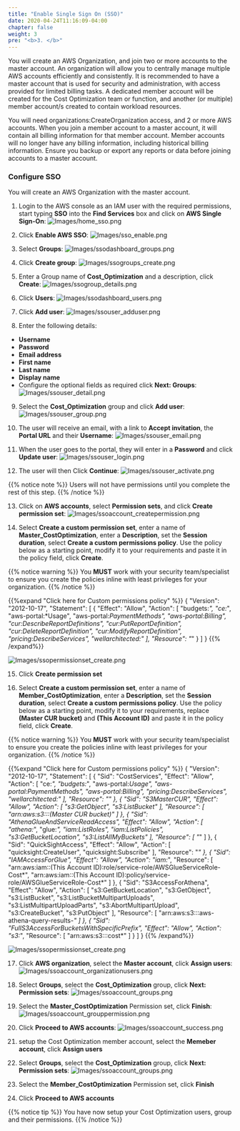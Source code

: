 ```yaml
---
title: "Enable Single Sign On (SSO)"
date: 2020-04-24T11:16:09-04:00
chapter: false
weight: 3
pre: "<b>3. </b>"
---
```




You will create an AWS Organization, and join two or more accounts to the master account. An organization will allow you to centrally manage multiple AWS accounts efficiently and consistently. It is recommended to have a master account that is  used for security and administration, with access provided for limited billing tasks. A dedicated member account will be created for the Cost Optimization team or function, and another (or multiple) member account/s created to contain workload resources.

You will need organizations:CreateOrganization access, and 2 or more AWS accounts. When you join a member account to a master account, it will contain all billing information for that member account. Member accounts will no longer have any billing information, including historical billing information.  Ensure you backup or export any reports or data before joining accounts to a master account.

### Configure SSO
You will create an AWS Organization with the master account.

1. Login to the AWS console as an IAM user with the required permissions, start typing **SSO** into the **Find Services** box and click on **AWS Single Sign-On**:
![Images/home_sso.png](/Cost/100_1_AWS_Account_Setup/Images/home_sso.png)

2. Click **Enable AWS SSO**:
![Images/sso_enable.png](/Cost/100_1_AWS_Account_Setup/Images/sso_enable.png)

3. Select **Groups**:
![Images/ssodashboard_groups.png](/Cost/100_1_AWS_Account_Setup/Images/ssodashboard_groups.png)

4. Click **Create group**:
![Images/ssogroups_create.png](/Cost/100_1_AWS_Account_Setup/Images/ssogroups_create.png)

5. Enter a Group name of **Cost_Optimization** and a description, click **Create**:
![Images/ssogroup_details.png](/Cost/100_1_AWS_Account_Setup/Images/ssogroup_details.png)

6. Click **Users**:
![Images/ssodashboard_users.png](/Cost/100_1_AWS_Account_Setup/Images/ssodashboard_users.png)

7. Click **Add user**:
![Images/ssouser_adduser.png](/Cost/100_1_AWS_Account_Setup/Images/ssouser_adduser.png)

8. Enter the following details:
 - **Username**
 - **Password**
 - **Email address**
 - **First name** 
 - **Last name** 
 - **Display name**
 - Configure the optional fields as required
click **Next: Groups**: 
![Images/ssouser_detail.png](/Cost/100_1_AWS_Account_Setup/Images/ssouser_detail.png)

9. Select the **Cost_Optimization** group and click **Add user**:
![Images/ssouser_group.png](/Cost/100_1_AWS_Account_Setup/Images/ssouser_group.png)

10. The user will receive an email, with a link to **Accept invitation**, the **Portal URL** and their **Username**:
![Images/ssouser_email.png](/Cost/100_1_AWS_Account_Setup/Images/ssouser_email.png)

11. When the user goes to the portal, they will enter in a **Password** and click **Update user**:
![Images/ssouser_login.png](/Cost/100_1_AWS_Account_Setup/Images/ssouser_login.png)

12. The user will then Click **Continue**:
![Images/ssouser_activate.png](/Cost/100_1_AWS_Account_Setup/Images/ssouser_activate.png)

{{% notice note %}}
Users will not have permissions until you complete the rest of this step.
{{% /notice %}}

13. Click on **AWS accounts**, select **Permission sets**, and click **Create permission set**:
![Images/ssoaccount_createpermission.png](/Cost/100_1_AWS_Account_Setup/Images/ssoaccount_createpermission.png)

14. Select **Create a custom permission set**, enter a name of **Master_CostOptimization**, enter a **Description**, set the **Session duration**, select **Create a custom permissions policy**. Use the policy below as a starting point, modify it to your requirements and paste it in the policy field,  click **Create**.

{{% notice warning %}}
You **MUST** work with your security team/specialist to ensure you create the policies inline with least privileges for your organization.
{{% /notice %}}

{{%expand "Click here for Custom permissions policy" %}}
    {
        "Version": "2012-10-17",
        "Statement": [
            {
                "Effect": "Allow",
                "Action": [
                    "budgets:*",
                    "ce:*",
                    "aws-portal:*Usage",
                    "aws-portal:*PaymentMethods",
                    "aws-portal:*Billing",
                    "cur:DescribeReportDefinitions",
                    "cur:PutReportDefinition",
                    "cur:DeleteReportDefinition",
                    "cur:ModifyReportDefinition",
                    "pricing:DescribeServices",
                    "wellarchitected:*"
                ],
                "Resource": "*"
            }
        ]
    }
{{% /expand%}}

![Images/ssopermissionset_create.png](/Cost/100_1_AWS_Account_Setup/Images/ssopermissionset_create.png)

15. Click **Create permission set**

16. Select **Create a custom permission set**, enter a name of **Member_CostOptimization**, enter a **Description**, set the **Session duration**, select **Create a custom permissions policy**. Use the policy below as a starting point, modify it to your requirements, replace **(Master CUR bucket)** and **(This Account ID)** and paste it in the policy field,  click **Create**.

{{% notice warning %}}
You **MUST** work with your security team/specialist to ensure you create the policies inline with least privileges for your organization.
{{% /notice %}}

{{%expand "Click here for Custom permissions policy" %}}
{
        "Version": "2012-10-17",
        "Statement": [
            {
                "Sid": "CostServices",
                "Effect": "Allow",
                "Action": [
                    "ce:*",
                    "budgets:*",
                    "aws-portal:*Usage",
                    "aws-portal:*PaymentMethods",
                    "aws-portal:*Billing",
                    "pricing:DescribeServices",
                    "wellarchitected:*"
                ],
                "Resource": "*"
            },
            {
                "Sid": "S3MasterCUR",
                "Effect": "Allow",
                "Action": [
                    "s3:GetObject",
                    "s3:ListBucket"
                ],
                "Resource": [
                    "arn:aws:s3:::(Master CUR bucket)"
                ]
            },
        {
            "Sid": "AthenaGlueAndServiceReadAccess",
            "Effect": "Allow",
            "Action": [
                "athena:*",
                "glue:*",
                "iam:ListRoles",
                "iam:ListPolicies",
                "s3:GetBucketLocation",
                "s3:ListAllMyBuckets"
            ],
            "Resource": [
                "*"
            ]
        },
        {
            "Sid": "QuickSightAccess",
            "Effect": "Allow",
            "Action": [
                "quicksight:CreateUser",
                "quicksight:Subscribe"
            ],
            "Resource": "*"
        },
        {
            "Sid": "IAMAccessForGlue",
            "Effect": "Allow",
            "Action": "iam:*",
            "Resource": [
                "arn:aws:iam::(This Account ID):role/service-role/AWSGlueServiceRole-Cost*",
                "arn:aws:iam::(This Account ID):policy/service-role/AWSGlueServiceRole-Cost*"
            ]
        },
        {
            "Sid": "S3AccessForAthena",
            "Effect": "Allow",
            "Action": [
                "s3:GetBucketLocation",
                "s3:GetObject",
                "s3:ListBucket",
                "s3:ListBucketMultipartUploads",
                "s3:ListMultipartUploadParts",
                "s3:AbortMultipartUpload",
                "s3:CreateBucket",
                "s3:PutObject"
            ],
            "Resource": [
                "arn:aws:s3:::aws-athena-query-results-*"
            ]
        },
        {
            "Sid": "FullS3AccessForBucketsWithSpecificPrefix",
            "Effect": "Allow",
            "Action": "s3:*",
            "Resource": [
                "arn:aws:s3:::cost*"
            ]
        }
    ]
}
{{% /expand%}}

![Images/ssopermissionset_create.png](/Cost/100_1_AWS_Account_Setup/Images/ssopermissionset_create.png)

17. Click **AWS organization**, select the **Master account**, click **Assign users**:
![Images/ssoaccount_organizationusers.png](/Cost/100_1_AWS_Account_Setup/Images/ssoaccount_organizationusers.png)

18. Select **Groups**, select the **Cost_Optimization** group, click **Next: Permission sets**:
![Images/ssoaccount_groups.png](/Cost/100_1_AWS_Account_Setup/Images/ssoaccount_groups.png)

19. Select the **Master_CostOptimization** Permission set, click **Finish**:
![Images/ssoaccount_grouppermission.png](/Cost/100_1_AWS_Account_Setup/Images/ssoaccount_grouppermission.png)

20. Click **Proceed to AWS accounts**:
![Images/ssoaccount_success.png](/Cost/100_1_AWS_Account_Setup/Images/ssoaccount_success.png)

21. setup the Cost Optimization member account, select the **Memeber account**, click **Assign users**

22. Select **Groups**, select the **Cost_Optimization** group, click **Next: Permission sets**:
![Images/ssoaccount_groups.png](/Cost/100_1_AWS_Account_Setup/Images/ssoaccount_groups.png)

23. Select the **Member_CostOptimization** Permission set, click **Finish**

24. Click **Proceed to AWS accounts**


{{% notice tip %}}
You have now setup your Cost Optimization users, group and their permissions.
{{% /notice %}}







